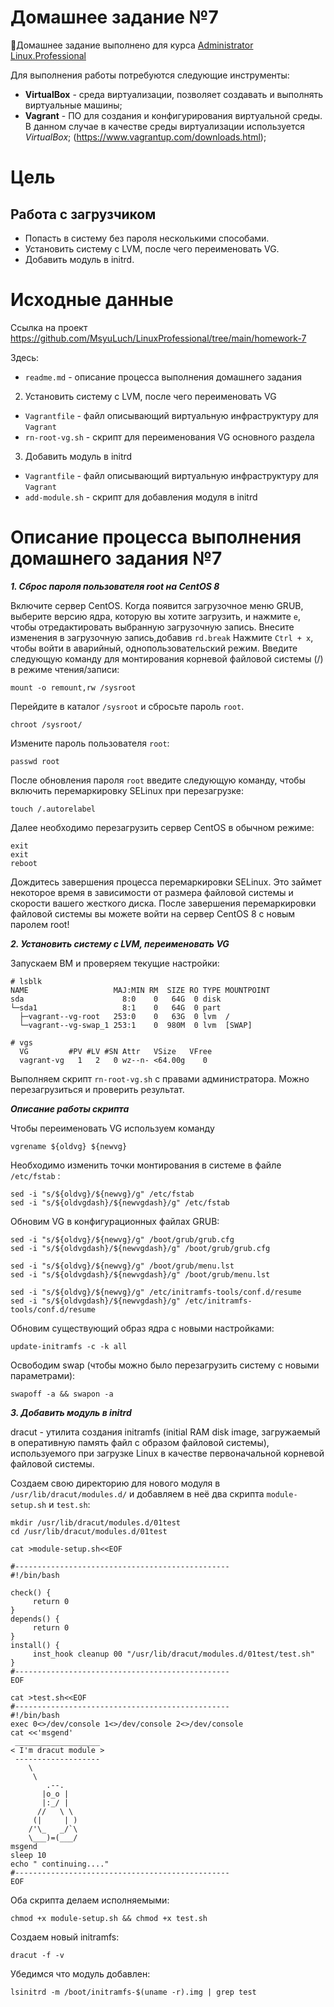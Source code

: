 # **Домашнее задание №7**

🔖Домашнее задание выполнено для курса [Administrator Linux.Professional](https://otus.ru/lessons/linux-professional/)

Для выполнения работы потребуются следующие инструменты:

- **VirtualBox** - среда виртуализации, позволяет создавать и выполнять виртуальные машины;
- **Vagrant** - ПО для создания и конфигурирования виртуальной среды. В данном случае в качестве среды виртуализации используется *VirtualBox*; (https://www.vagrantup.com/downloads.html);

# **Цель**
 
## **Работа с загрузчиком**
 
- Попасть в систему без пароля несколькими способами.
- Установить систему с LVM, после чего переименовать VG.
- Добавить модуль в initrd.

# **Исходные данные**

Ссылка на проект https://github.com/MsyuLuch/LinuxProfessional/tree/main/homework-7

Здесь:
- `readme.md` - описание процесса выполнения домашнего задания
 2. Установить систему с LVM, после чего переименовать VG
- `Vagrantfile` - файл описывающий виртуальную инфраструктуру для `Vagrant`
- `rn-root-vg.sh` - скрипт для переименования VG основного раздела
 3. Добавить модуль в initrd
- `Vagrantfile` - файл описывающий виртуальную инфраструктуру для `Vagrant`
- `add-module.sh` - скрипт для добавления модуля в initrd

# **Описание процесса выполнения домашнего задания №7**

***1. Сброс пароля пользователя root на CentOS 8***

Включите сервер CentOS.
Когда появится загрузочное меню GRUB, выберите версию ядра, которую вы хотите загрузить, 
и нажмите `e`, чтобы отредактировать выбранную загрузочную запись.
Внесите изменения в загрузочную запись,добавив `rd.break`
Нажмите `Ctrl + x`, чтобы войти в аварийный, однопользовательский режим.
Введите следующую команду для монтирования корневой файловой системы (/) в режиме чтения/записи:
```
mount -o remount,rw /sysroot
```
Перейдите в каталог `/sysroot` и сбросьте пароль `root`.
```
chroot /sysroot/
```
Измените пароль пользователя `root`:
```
passwd root
```
После обновления пароля `root` введите следующую команду, чтобы включить перемаркировку SELinux при перезагрузке:
```
touch /.autorelabel
```
Далее необходимо перезагрузить сервер CentOS в обычном режиме:
```
exit
exit
reboot
```
Дождитесь завершения процесса перемаркировки SELinux.
Это займет некоторое время в зависимости от размера файловой системы и скорости вашего жесткого диска.
После завершения перемаркировки файловой системы вы можете войти на сервер CentOS 8 с новым паролем root!

***2. Установить систему с LVM, переименовать VG***

Запускаем ВМ и проверяем текущие настройки:

```
# lsblk
NAME                   MAJ:MIN RM  SIZE RO TYPE MOUNTPOINT
sda                      8:0    0   64G  0 disk
└─sda1                   8:1    0   64G  0 part
  ├─vagrant--vg-root   253:0    0   63G  0 lvm  /
  └─vagrant--vg-swap_1 253:1    0  980M  0 lvm  [SWAP]

# vgs
  VG         #PV #LV #SN Attr   VSize   VFree
  vagrant-vg   1   2   0 wz--n- <64.00g    0

```

Выполняем скрипт `rn-root-vg.sh` с правами администратора. Можно перезагрузиться и проверить результат.

***Описание работы скрипта***

Чтобы переименовать VG используем команду
```
vgrename ${oldvg} ${newvg}
```

Необходимо изменить точки монтирования в системе в файле `/etc/fstab` : 
```
sed -i "s/${oldvg}/${newvg}/g" /etc/fstab
sed -i "s/${oldvgdash}/${newvgdash}/g" /etc/fstab
```
Обновим VG в конфигурационных файлах GRUB:
```
sed -i "s/${oldvg}/${newvg}/g" /boot/grub/grub.cfg
sed -i "s/${oldvgdash}/${newvgdash}/g" /boot/grub/grub.cfg

sed -i "s/${oldvg}/${newvg}/g" /boot/grub/menu.lst
sed -i "s/${oldvgdash}/${newvgdash}/g" /boot/grub/menu.lst

sed -i "s/${oldvg}/${newvg}/g" /etc/initramfs-tools/conf.d/resume
sed -i "s/${oldvgdash}/${newvgdash}/g" /etc/initramfs-tools/conf.d/resume
```
Обновим существующий образ ядра с новыми настройками:
```
update-initramfs -c -k all
```
Освободим swap (чтобы можно было перезагрузить систему с новыми параметрами):
```
swapoff -a && swapon -a
```

***3. Добавить модуль в initrd***

dracut - утилита создания initramfs (initial RAM disk image, загружаемый в оперативную память файл с образом файловой системы), используемого при загрузке Linux в качестве первоначальной корневой файловой системы. 

Создаем свою директорию для нового модуля в `/usr/lib/dracut/modules.d/` и добавляем в неё два скрипта `module-setup.sh` и `test.sh`:
```
mkdir /usr/lib/dracut/modules.d/01test
cd /usr/lib/dracut/modules.d/01test
```
```
cat >module-setup.sh<<EOF

#------------------------------------------------
#!/bin/bash

check() {
     return 0
}
depends() {
     return 0
}
install() {
     inst_hook cleanup 00 "/usr/lib/dracut/modules.d/01test/test.sh"
}
#------------------------------------------------
EOF
```

```
cat >test.sh<<EOF
#------------------------------------------------
#!/bin/bash
exec 0<>/dev/console 1<>/dev/console 2<>/dev/console
cat <<'msgend'
 ___________________
< I'm dracut module >
 -------------------
    \
     \
        .--.
       |o_o |
       |:_/ |
      //   \ \
     (|     | )
    /'\_   _/`\
    \___)=(___/
msgend
sleep 10
echo " continuing...."
#------------------------------------------------
EOF
```

Оба скрипта делаем исполняемыми:
```
chmod +x module-setup.sh && chmod +x test.sh
```
Создаем новый initramfs: 
```
dracut -f -v
```
Убедимся что модуль добавлен:
```
lsinitrd -m /boot/initramfs-$(uname -r).img | grep test
```